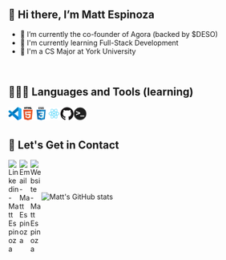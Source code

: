 ## 👋 Hi there, I’m Matt Espinoza

- 🦄 I’m currently the co-founder of Agora (backed by $DESO)
- 🧩 I'm currently learning Full-Stack Development
- 🌱 I'm a CS Major at York University

<br />

## 👨🏻‍💻 Languages and Tools (learning)
<img align="left" alt="Visual Studio Code" width="26px" src="https://raw.githubusercontent.com/github/explore/80688e429a7d4ef2fca1e82350fe8e3517d3494d/topics/visual-studio-code/visual-studio-code.png" />
<img align="left" alt="HTML5" width="26px" src="https://raw.githubusercontent.com/github/explore/80688e429a7d4ef2fca1e82350fe8e3517d3494d/topics/html/html.png" />
<img align="left" alt="CSS3" width="26px" src="https://raw.githubusercontent.com/github/explore/80688e429a7d4ef2fca1e82350fe8e3517d3494d/topics/css/css.png" />
<img align="left" alt="React" width="26px" src="https://raw.githubusercontent.com/github/explore/80688e429a7d4ef2fca1e82350fe8e3517d3494d/topics/react/react.png" />
<img align="left" alt="GitHub" width="26px" src="https://raw.githubusercontent.com/github/explore/78df643247d429f6cc873026c0622819ad797942/topics/github/github.png" />
<img align="left" alt="Terminal" width="26px" src="https://raw.githubusercontent.com/github/explore/80688e429a7d4ef2fca1e82350fe8e3517d3494d/topics/terminal/terminal.png" />

<br />
<br />

## 💎 Let's Get in Contact
[<img align="left" alt="Linkedin - Matt Espinoza" width="22px" src="https://cdn.jsdelivr.net/npm/simple-icons@v3/icons/linkedin.svg"/>][linkedin]
[<img align="left" alt="Email - Matt Espinoza" width="22px" src="https://cdn.jsdelivr.net/npm/simple-icons@v3/icons/minutemailer.svg"/>][email]
[<img align="left" alt="Website - Matt Espinoza" width = "22px" src="https://cdn.jsdelivr.net/npm/simple-icons@3.13.0/icons/google.svg"/>][website]


[linkedin]: https://linkedin.com/in/mattespoz
[email]: mailto:matt@matthewespinoza.com
[website]: https://matthewespinoza.com

<br />
<br />
<br />

![Matt's GitHub stats](https://github-readme-stats.vercel.app/api?username=mattespoz&count_private=true&theme=tokyonight)
